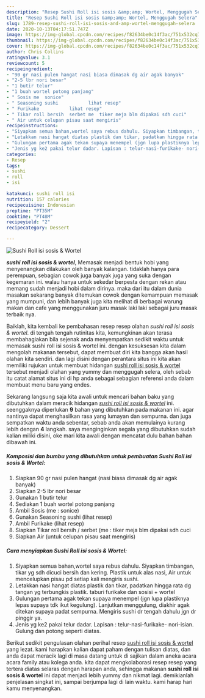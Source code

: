```yaml
---
description: "Resep Sushi Roll isi sosis &amp;amp; Wortel, Menggugah Selera"
title: "Resep Sushi Roll isi sosis &amp;amp; Wortel, Menggugah Selera"
slug: 1789-resep-sushi-roll-isi-sosis-and-amp-wortel-menggugah-selera
date: 2020-10-13T04:17:51.747Z
image: https://img-global.cpcdn.com/recipes/f82634be0c14f3ac/751x532cq70/sushi-roll-isi-sosis-wortel-foto-resep-utama.jpg
thumbnail: https://img-global.cpcdn.com/recipes/f82634be0c14f3ac/751x532cq70/sushi-roll-isi-sosis-wortel-foto-resep-utama.jpg
cover: https://img-global.cpcdn.com/recipes/f82634be0c14f3ac/751x532cq70/sushi-roll-isi-sosis-wortel-foto-resep-utama.jpg
author: Chris Collins
ratingvalue: 3.1
reviewcount: 5
recipeingredient:
- "90 gr nasi pulen hangat nasi biasa dimasak dg air agak banyak"
- "2-5 lbr nori besar"
- "1 butir telur"
- "1 buah wortel potong panjang"
- " Sosis me  sonice"
- " Seasoning sushi           lihat resep"
- " Furikake           lihat resep"
- " Tikar roll bersih  serbet me  tiker meja blm dipakai sdh cuci"
- " Air untuk celupan pisau saat mengiris"
recipeinstructions:
- "Siyapkan semua bahan,wortel saya rebus dahulu. Siyapkan timbangan, tikar yg sdh dicuci bersih dan kering. Plastik untuk alas nasi, Air untuk mencelupkan pisau pd setiap kali mengiris sushi."
- "Letakkan nasi hangat diatas plastik dan tikar, padatkan hingga rata dg tangan yg terbungkis plastik. taburi furikake dan sosisi + wortel"
- "Gulungan pertama agak tekan supaya menempel (jgn lupa plastiknya lepas supaya tdk ikut kegulung). Lanjutkan menggulung, diakhir agak ditekan supaya padat sempurna. Mengiris sushi dr tengah dahulu jgn dr pinggir ya."
- "Jenis yg ke2 pakai telur dadar. Lapisan : telur-nasi-furikake- nori-isian. Gulung dan potong seperti diatas."
categories:
- Resep
tags:
- sushi
- roll
- isi

katakunci: sushi roll isi 
nutrition: 157 calories
recipecuisine: Indonesian
preptime: "PT35M"
cooktime: "PT48M"
recipeyield: "2"
recipecategory: Dessert

---
```



![Sushi Roll isi sosis &amp; Wortel](https://img-global.cpcdn.com/recipes/f82634be0c14f3ac/751x532cq70/sushi-roll-isi-sosis-wortel-foto-resep-utama.jpg)

<b><i>sushi roll isi sosis &amp; wortel</i></b>, Memasak menjadi bentuk hobi yang menyenangkan dilakukan oleh banyak kalangan. tidaklah hanya para perempuan, sebagian cowok juga banyak juga yang suka dengan kegemaran ini. walau hanya untuk sekedar berpesta dengan rekan atau memang sudah menjadi hobi dalam dirinya. maka dari itu dalam dunia masakan sekarang banyak ditemukan cowok dengan kemampuan memasak yang mumpuni, dan lebih banyak juga kita melihat di berbagai warung makan dan cafe yang menggunakan juru masak laki laki sebagai juru masak terbaik nya.



Baiklah, kita kembali ke pembahasan resep resep olahan <i>sushi roll isi sosis &amp; wortel</i>. di tengah tengah rutinitas kita, kemungkinan akan terasa membahagiakan bila sejenak anda menyempatkan sedikit waktu untuk memasak sushi roll isi sosis &amp; wortel ini. dengan kesuksesan kita dalam mengolah makanan tersebut, dapat membuat diri kita bangga akan hasil olahan kita sendiri. dan lagi disini dengan perantara situs ini kita akan memiliki rujukan untuk membuat hidangan <u>sushi roll isi sosis &amp; wortel</u> tersebut menjadi olahan yang yummy dan menggugah selera, oleh sebab itu catat alamat situs ini di hp anda sebagai sebagian referensi anda dalam membuat menu baru yang endes.


Sekarang langsung saja kita awali untuk mencari bahan baku yang dibutuhkan dalam meracik hidangan <u><i>sushi roll isi sosis &amp; wortel</i></u> ini. seenggaknya diperlukan <b>9</b> bahan yang dibutuhkan pada makanan ini. agar nantinya dapat menghasilkan rasa yang lumayan dan sempurna. dan juga sempatkan waktu anda sebentar, sebab anda akan memulainya kurang lebih dengan <b>4</b> langkah. saya menginginkan segala yang dibutuhkan sudah kalian miliki disini, oke mari kita awali dengan mencatat dulu bahan bahan dibawah ini.

<!--inarticleads1-->

##### Komposisi dan bumbu yang dibutuhkan untuk pembuatan Sushi Roll isi sosis &amp; Wortel:

1. Siapkan 90 gr nasi pulen hangat (nasi biasa dimasak dg air agak banyak)
1. Siapkan 2-5 lbr nori besar
1. Gunakan 1 butir telur
1. Sediakan 1 buah wortel potong panjang
1. Ambil  Sosis (me : sonice)
1. Gunakan  Seasoning sushi           (lihat resep)
1. Ambil  Furikake           (lihat resep)
1. Siapkan  Tikar roll bersih / serbet (me : tiker meja blm dipakai sdh cuci
1. Siapkan  Air (untuk celupan pisau saat mengiris)




<!--inarticleads2-->

##### Cara menyiapkan Sushi Roll isi sosis &amp; Wortel:

1. Siyapkan semua bahan,wortel saya rebus dahulu. Siyapkan timbangan, tikar yg sdh dicuci bersih dan kering. Plastik untuk alas nasi, Air untuk mencelupkan pisau pd setiap kali mengiris sushi.
1. Letakkan nasi hangat diatas plastik dan tikar, padatkan hingga rata dg tangan yg terbungkis plastik. taburi furikake dan sosisi + wortel
1. Gulungan pertama agak tekan supaya menempel (jgn lupa plastiknya lepas supaya tdk ikut kegulung). Lanjutkan menggulung, diakhir agak ditekan supaya padat sempurna. Mengiris sushi dr tengah dahulu jgn dr pinggir ya.
1. Jenis yg ke2 pakai telur dadar. Lapisan : telur-nasi-furikake- nori-isian. Gulung dan potong seperti diatas.




Berikut sedikit pengulasan olahan perihal resep <u>sushi roll isi sosis &amp; wortel</u> yang lezat. kami harapkan kalian dapat paham dengan tulisan diatas, dan anda dapat meracik lagi di masa datang untuk di sajikan dalam aneka acara acara family atau kolega anda. kita dapat mengkolaborasi resep resep yang tertera diatas selaras dengan harapan anda, sehingga makanan <b>sushi roll isi sosis &amp; wortel</b> ini dapat menjadi lebih yummy dan nikmat lagi. demikianlah penjelasan singkat ini, sampai berjumpa lagi di lain waktu. kami harap hari kamu menyenangkan.
